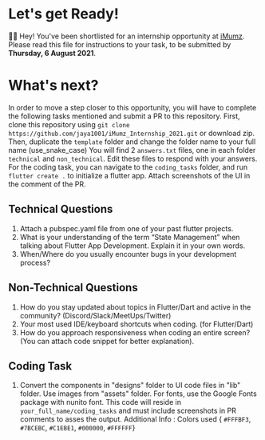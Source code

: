 # Let's get Ready!
 👋🏽   Hey! You've been shortlisted for an internship opportunity at [iMumz](https://www.imumz.com/).
 Please read this file for instructions to your task, to be submitted by **Thursday, 6 August 2021**.


# What's next?
In order to move a step closer to this opportunity, you will have to complete the following tasks mentioned and submit a PR to this repository.
First, clone this repository using `git clone https://github.com/jaya1001/iMumz_Internship_2021.git` or download zip.
Then, duplicate the `template` folder and change the folder name to your full name (use_snake_case)
You will find 2 `answers.txt` files, one in each folder `technical` and `non_technical`. Edit these files to respond with your answers.
For the coding task, you can navigate to the `coding_tasks` folder, and run `flutter create .` to initialize a flutter app. Attach screenshots of the UI in the comment of the PR.

## Technical Questions
1. Attach a pubspec.yaml file from one of your past flutter projects.
2. What is your understanding of the term “State Management” when talking about Flutter App Development. Explain it in your own words.
3. When/Where do you usually encounter bugs in your development process?

## Non-Technical Questions
1. How do you stay updated about topics in Flutter/Dart and active in the community? (Discord/Slack/MeetUps/Twitter)
2. Your most used IDE/keyboard shortcuts when coding. (for Flutter/Dart)
3. How do you approach responsiveness when coding an entire screen? (You can attach code snippet for better explanation).

## Coding Task
1. Convert the components in "designs" folder to UI code files in "lib" folder. Use images from "assets" folder. For fonts, use the Google Fonts package with nunito font. This code will reside in `your_full_name/coding_tasks` and must include screenshots in PR comments to asses the output.
Additional Info : Colors used { `#FFFBF3`, `#7BCEBC`, `#C1EBE1`, `#000000`, `#FFFFFF`}
    
